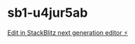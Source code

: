 # sb1-u4jur5ab

[Edit in StackBlitz next generation editor ⚡️](https://stackblitz.com/~/github.com/manishk0090/sb1-u4jur5ab)